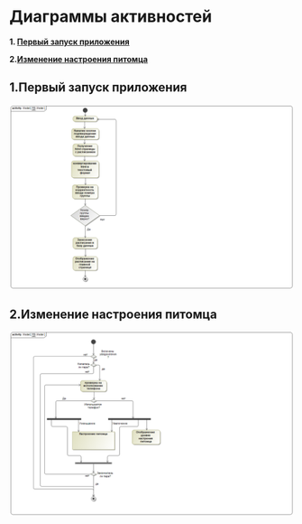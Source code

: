 # Диаграммы активностей

**1. [Первый запуск приложения](#first)**

**2.[Изменение настроения питомца](#pet)**

## 1.Первый запуск приложения
<a name="first"></a>
<img src="https://raw.githubusercontent.com/KomaRash/Out_phone/master/Documents/Activity/ActivityFirstEnter.png">

## 2.Изменение настроения питомца
<a name="pet"></a>
<img src="https://raw.githubusercontent.com/KomaRash/Out_phone/master/Documents/Activity/Notification.png">
